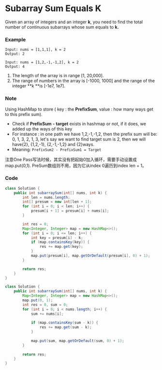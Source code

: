 # Subarray Sum Equals K

Given an array of integers and an integer **k**, you need to find the total number of continuous subarrays whose sum equals to **k.**

### **Example**

```
Input: nums = [1,1,1], k = 2
Output: 2
```

```
Input: nums = [1,2,-1,-1,2], k = 2
Output: 4
```

1. The length of the array is in range \[1, 20,000\].
2. The range of numbers in the array is \[-1000, 1000\] and the range of the integer **k **is \[-1e7, 1e7\].

### Note

Using HashMap to store \( key : the **PrefixSum**, value : how many ways get to this prefix sum\).

* Check if **PrefixSum** **-** **target** exists in hashmap or not, if it does, we added up the ways of this key
* For instance : in one path we have 1,2,-1,-1,2, then the prefix sum will be: 0, 1, 3, 2, 1, 3, let's say we want to find target sum is 2, then we will have{2}, {1,2,-1}, {2,-1,-1,2} and {2}ways.
* Meaning: `PrefixSum2 - PrefixSum1 = Target`

注意One Pass写法时候，其实没有把起始0加入循环，需要手动设置成map.put\(0,1\). PreSum数组则不用，因为它从index 0遍历到index len + 1。

### Code

```java
class Solution {
    public int subarraySum(int[] nums, int k) {
        int len = nums.length;
        int[] presum = new int[len + 1];
        for (int i = 0; i < len; i++) {
            presum[i + 1] = presum[i] + nums[i];
        }

        int res = 0;
        Map<Integer, Integer> map = new HashMap<>();
        for (int i = 0; i <= len; i++) {
            int key = presum[i] - k;
            if (map.containsKey(key)) {
                res += map.get(key);
            }
            map.put(presum[i], map.getOrDefault(presum[i], 0) + 1);
        }

        return res;
    }
}
```

```java
class Solution {
    public int subarraySum(int[] nums, int k) {
        Map<Integer, Integer> map = new HashMap<>();
        map.put(0, 1);
        int res = 0, sum = 0;
        for (int i = 0; i < nums.length; i++) {
            sum += nums[i];
            
            if (map.containsKey(sum - k)) {
                res += map.get(sum - k);
            }
            
            map.put(sum, map.getOrDefault(sum, 0) + 1);
        }
        
        return res;
    }
}
```



